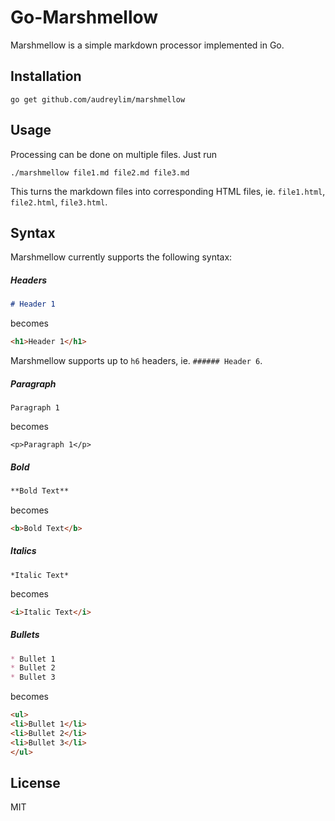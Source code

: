 # Go-Marshmellow

Marshmellow is a simple markdown processor implemented in Go.

## Installation

```
go get github.com/audreylim/marshmellow
```

## Usage

Processing can be done on multiple files. Just run

```
./marshmellow file1.md file2.md file3.md
```

This turns the markdown files into corresponding HTML files, ie. `file1.html`, `file2.html`, `file3.html`.

## Syntax

Marshmellow currently supports the following syntax:

##### Headers

```markdown
# Header 1
```

becomes

```html
<h1>Header 1</h1>
```

Marshmellow supports up to `h6` headers, ie. `###### Header 6`.

##### Paragraph

```
Paragraph 1
```

becomes

```
<p>Paragraph 1</p>
```

##### Bold

```markdown
**Bold Text**
```

becomes

```html
<b>Bold Text</b>
```

##### Italics

```
*Italic Text*
```

becomes

```html
<i>Italic Text</i>
```

##### Bullets

```markdown
* Bullet 1
* Bullet 2
* Bullet 3
```

becomes

```html
<ul>
<li>Bullet 1</li>
<li>Bullet 2</li>
<li>Bullet 3</li>
</ul>
```

## License

MIT
